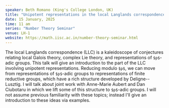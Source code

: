```yaml
---
speaker: Beth Romano (King's College London, UK)
title: "Unipotent representations in the local Langlands correspondence"
date: 15 January, 2025
time: 11 am
series: "Number Theory Seminar"
venue: LH-1
website: https://math.iisc.ac.in/number-theory-seminar.html
---
```


The local Langlands correspondence (LLC) is a kaleidoscope of conjectures relating local Galois theory, complex Lie theory, and representations of `$p$`-adic groups. This talk will give an introduction to the part of the LLC involving unipotent representations. Reducing modulo `$p$`, we can move from representations of `$p$`-adic groups to representations of finite reductive groups, which have a rich structure developed by Deligne--Lusztig. I will talk about joint work with Anne-Marie Aubert and Dan Ciubotaru in which we lift some of this structure to `$p$`-adic groups. I will not assume previous familiarity with these topics; instead I'll give an introduction to these ideas via examples.

